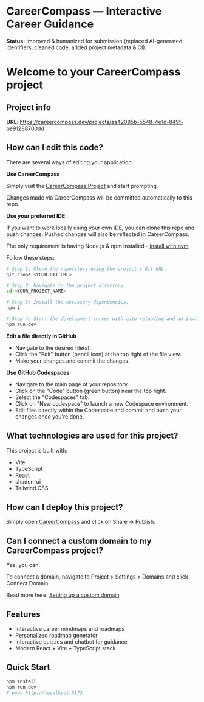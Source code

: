 # CareerCompass — Interactive Career Guidance

**Status:** Improved & humanized for submission (replaced AI-generated identifiers, cleaned code, added project metadata & CI).


# Welcome to your CareerCompass project

## Project info

**URL**: https://careercompass.dev/projects/aa42085b-5548-4e1d-849f-be91288700dd

## How can I edit this code?

There are several ways of editing your application.

**Use CareerCompass**

Simply visit the [CareerCompass Project](https://careercompass.dev/projects/aa42085b-5548-4e1d-849f-be91288700dd) and start prompting.

Changes made via CareerCompass will be committed automatically to this repo.

**Use your preferred IDE**

If you want to work locally using your own IDE, you can clone this repo and push changes. Pushed changes will also be reflected in CareerCompass.

The only requirement is having Node.js & npm installed - [install with nvm](https://github.com/nvm-sh/nvm#installing-and-updating)

Follow these steps:

```sh
# Step 1: Clone the repository using the project's Git URL.
git clone <YOUR_GIT_URL>

# Step 2: Navigate to the project directory.
cd <YOUR_PROJECT_NAME>

# Step 3: Install the necessary dependencies.
npm i

# Step 4: Start the development server with auto-reloading and an instant preview.
npm run dev
```

**Edit a file directly in GitHub**

- Navigate to the desired file(s).
- Click the "Edit" button (pencil icon) at the top right of the file view.
- Make your changes and commit the changes.

**Use GitHub Codespaces**

- Navigate to the main page of your repository.
- Click on the "Code" button (green button) near the top right.
- Select the "Codespaces" tab.
- Click on "New codespace" to launch a new Codespace environment.
- Edit files directly within the Codespace and commit and push your changes once you're done.

## What technologies are used for this project?

This project is built with:

- Vite
- TypeScript
- React
- shadcn-ui
- Tailwind CSS

## How can I deploy this project?

Simply open [CareerCompass](https://careercompass.dev/projects/aa42085b-5548-4e1d-849f-be91288700dd) and click on Share -> Publish.

## Can I connect a custom domain to my CareerCompass project?

Yes, you can!

To connect a domain, navigate to Project > Settings > Domains and click Connect Domain.

Read more here: [Setting up a custom domain](https://docs.careercompass.dev/tips-tricks/custom-domain#step-by-step-guide)


## Features

- Interactive career mindmaps and roadmaps
- Personalized roadmap generator
- Interactive quizzes and chatbot for guidance
- Modern React + Vite + TypeScript stack

## Quick Start

```bash
npm install
npm run dev
# open http://localhost:5173
```

